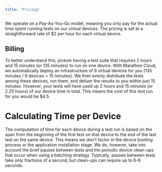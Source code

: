 ```yaml
---
title: "Pricing"
---
```


We operate on a Pay-As-You-Go model, meaning you only pay for the actual time spent running tests on our virtual devices. The pricing is set at a straightforward rate of $2 per hour for each virtual device.

## Billing
To better understand this, picture having a test suite that requires 2 hours and 15 minutes (or 135 minutes) to run on one device. With Marathon Cloud, we automatically deploy an infrastructure of 9 virtual devices for you (135 minutes / 9 devices = 15 minutes). We then evenly distribute the tests among these devices, run them, and deliver the results to you within just 15 minutes. However, your tests will have used up 2 hours and 15 minutes (or 2.25 hours) of our device time in total. This means the cost of this test run for you would be $4.5.

# Calculating Time per Device

The computation of time for each device during a test run is based on the span from the beginning of the first test on that device to the end of the last test on the same device. This means we don't factor in the device booting process or the application installation stage. We do, however, take into account the brief pauses between tests and the periodic device clean-ups that occur when using a batching strategy. Typically, pauses between tests take only fractions of a second, but clean-ups can require up to 6-8 seconds.
